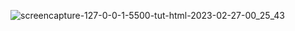 ![screencapture-127-0-0-1-5500-tut-html-2023-02-27-00_25_43](https://user-images.githubusercontent.com/121230565/221430882-194847bd-70f9-4f06-ab26-a643692e734f.png)
